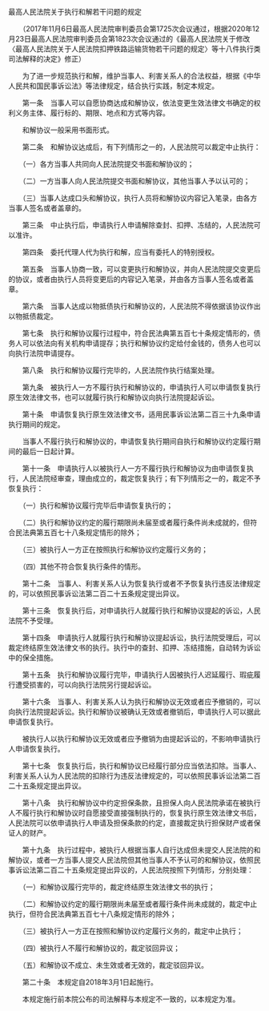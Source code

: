最高人民法院关于执行和解若干问题的规定

　　（2017年11月6日最高人民法院审判委员会第1725次会议通过，根据2020年12月23日最高人民法院审判委员会第1823次会议通过的《最高人民法院关于修改〈最高人民法院关于人民法院扣押铁路运输货物若干问题的规定〉等十八件执行类司法解释的决定》修正）

　　为了进一步规范执行和解，维护当事人、利害关系人的合法权益，根据《中华人民共和国民事诉讼法》等法律规定，结合执行实践，制定本规定。

　　第一条　当事人可以自愿协商达成和解协议，依法变更生效法律文书确定的权利义务主体、履行标的、期限、地点和方式等内容。

　　和解协议一般采用书面形式。

　　第二条　和解协议达成后，有下列情形之一的，人民法院可以裁定中止执行：

　　（一）各方当事人共同向人民法院提交书面和解协议的；

　　（二）一方当事人向人民法院提交书面和解协议，其他当事人予以认可的；

　　（三）当事人达成口头和解协议，执行人员将和解协议内容记入笔录，由各方当事人签名或者盖章的。

　　第三条　中止执行后，申请执行人申请解除查封、扣押、冻结的，人民法院可以准许。

　　第四条　委托代理人代为执行和解，应当有委托人的特别授权。

　　第五条　当事人协商一致，可以变更执行和解协议，并向人民法院提交变更后的协议，或者由执行人员将变更后的内容记入笔录，并由各方当事人签名或者盖章。

　　第六条　当事人达成以物抵债执行和解协议的，人民法院不得依据该协议作出以物抵债裁定。

　　第七条　执行和解协议履行过程中，符合民法典第五百七十条规定情形的，债务人可以依法向有关机构申请提存；执行和解协议约定给付金钱的，债务人也可以向执行法院申请提存。

　　第八条　执行和解协议履行完毕的，人民法院作执行结案处理。

　　第九条　被执行人一方不履行执行和解协议的，申请执行人可以申请恢复执行原生效法律文书，也可以就履行执行和解协议向执行法院提起诉讼。

　　第十条　申请恢复执行原生效法律文书，适用民事诉讼法第二百三十九条申请执行期间的规定。

　　当事人不履行执行和解协议的，申请恢复执行期间自执行和解协议约定履行期间的最后一日起计算。

　　第十一条　申请执行人以被执行人一方不履行执行和解协议为由申请恢复执行，人民法院经审查，理由成立的，裁定恢复执行；有下列情形之一的，裁定不予恢复执行：

　　（一）执行和解协议履行完毕后申请恢复执行的；

　　（二）执行和解协议约定的履行期限尚未届至或者履行条件尚未成就的，但符合民法典第五百七十八条规定情形的除外；

　　（三）被执行人一方正在按照执行和解协议约定履行义务的；

　　（四）其他不符合恢复执行条件的情形。

　　第十二条　当事人、利害关系人认为恢复执行或者不予恢复执行违反法律规定的，可以依照民事诉讼法第二百二十五条规定提出异议。

　　第十三条　恢复执行后，对申请执行人就履行执行和解协议提起的诉讼，人民法院不予受理。

　　第十四条　申请执行人就履行执行和解协议提起诉讼，执行法院受理后，可以裁定终结原生效法律文书的执行。执行中的查封、扣押、冻结措施，自动转为诉讼中的保全措施。

　　第十五条　执行和解协议履行完毕，申请执行人因被执行人迟延履行、瑕疵履行遭受损害的，可以向执行法院另行提起诉讼。

　　第十六条　当事人、利害关系人认为执行和解协议无效或者应予撤销的，可以向执行法院提起诉讼。执行和解协议被确认无效或者撤销后，申请执行人可以据此申请恢复执行。

　　被执行人以执行和解协议无效或者应予撤销为由提起诉讼的，不影响申请执行人申请恢复执行。

　　第十七条　恢复执行后，执行和解协议已经履行部分应当依法扣除。当事人、利害关系人认为人民法院的扣除行为违反法律规定的，可以依照民事诉讼法第二百二十五条规定提出异议。

　　第十八条　执行和解协议中约定担保条款，且担保人向人民法院承诺在被执行人不履行执行和解协议时自愿接受直接强制执行的，恢复执行原生效法律文书后，人民法院可以依申请执行人申请及担保条款的约定，直接裁定执行担保财产或者保证人的财产。

　　第十九条　执行过程中，被执行人根据当事人自行达成但未提交人民法院的和解协议，或者一方当事人提交人民法院但其他当事人不予认可的和解协议，依照民事诉讼法第二百二十五条规定提出异议的，人民法院按照下列情形，分别处理：

　　（一）和解协议履行完毕的，裁定终结原生效法律文书的执行；

　　（二）和解协议约定的履行期限尚未届至或者履行条件尚未成就的，裁定中止执行，但符合民法典第五百七十八条规定情形的除外；

　　（三）被执行人一方正在按照和解协议约定履行义务的，裁定中止执行；

　　（四）被执行人不履行和解协议的，裁定驳回异议；

　　（五）和解协议不成立、未生效或者无效的，裁定驳回异议。

　　第二十条　本规定自2018年3月1日起施行。

　　本规定施行前本院公布的司法解释与本规定不一致的，以本规定为准。